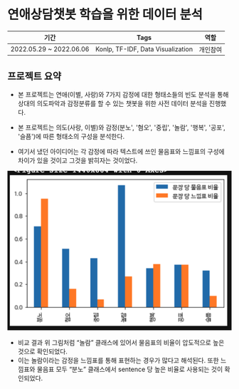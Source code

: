 # 연애상담챗봇 학습을 위한 데이터 분석

|기간|Tags|역할|
|:---:|:---:|:---:|
|2022.05.29 ~ 2022.06.06|Konlp, TF-IDF, Data Visualization|개인참여|
## 프로젝트 요약
- 본 프로젝트는 연애(이별, 사랑)와 7가지 감정에 대한 형태소들의 빈도 분석을 통해 상대의 의도파악과 감정분류를 할 수 있는 챗봇을 위한 사전 데이터 분석을 진행했다.  

- 본 프로젝트는 의도(사랑, 이별)와 감정(분노', '혐오', '중립', '놀람', '행복', '공포', '슬픔')에 따른 형태소의 구성을 분석한다.
- 여기서 냈던 아이디어는 각 감정에 따라 텍스트에 쓰인 물음표와 느낌표의 구성에 차이가 있을 것이고 그것을 밝히자는 것이었다.

<img src = './img/chat1.png'>

- 비교 결과 위 그림처럼 “놀람” 클래스에 있어서 물음표의 비율이 압도적으로 높은 것으로 확인되었다.
- 이는 놀람이라는 감정을 느낌표를 통해 표현하는 경우가 많다고 해석된다. 또한 느낌표와 물음표 모두 “분노” 클래스에서 sentence 당 높은 비율로 사용되는 것이 확인되었다.
